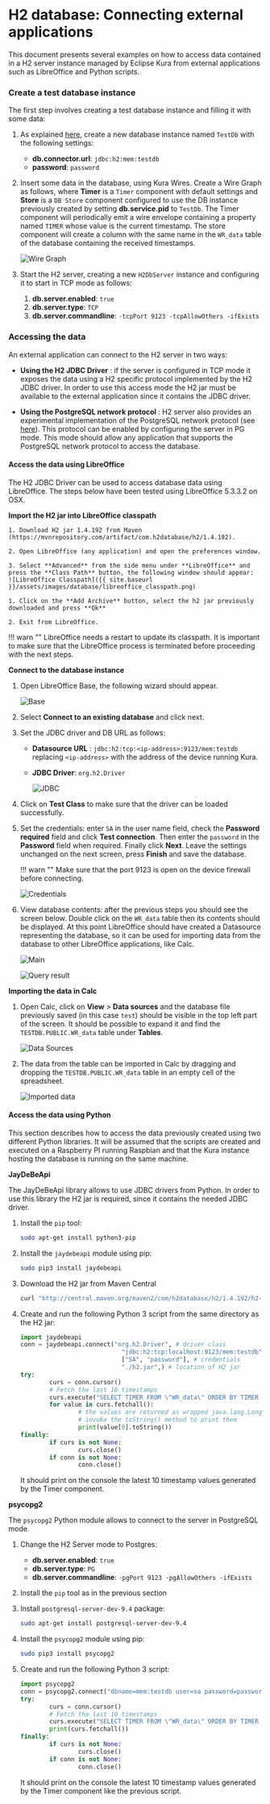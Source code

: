 # H2 database: Connecting external applications

This document presents several examples on how to access data contained in a H2 server instance managed by Eclipse Kura from external applications such as LibreOffice and Python scripts.

### Create a test database instance

The first step involves creating a test database instance and filling it with some data:

1. As explained [here](h2-database.md), create a new database instance named `TestDb` with the following settings:

    * **db.connector.url**: `jdbc:h2:mem:testdb`
    * **password**: `password`


2. Insert some data in the database, using Kura Wires. Create a Wire Graph as follows, where **Timer** is a `Timer` component with default settings and **Store** is a `DB Store` component configured to use the DB instance previously created by setting **db.service.pid** to `TestDb`. The Timer component will periodically emit a wire envelope containing a property named `TIMER` whose value is the current timestamp. The store component will create a column with the same name in the `WR_data` table of the database containing the received timestamps.

   ![Wire Graph](./images/database/wire_graph.png)

3. Start the H2 server, creating a new `H2DbServer` instance and configuring it to start in TCP mode as follows:
   
    1. **db.server.enabled**: `true`
    2. **db.server.type**: `TCP`
    3. **db.server.commandline**: `-tcpPort 9123 -tcpAllowOthers -ifExists`

### Accessing the data

An external application can connect to the H2 server in two ways:

* **Using the H2 JDBC Driver** : if the server is configured in TCP mode it exposes the data using a H2 specific protocol implemented by the H2 JDBC driver. In order to use this access mode the H2 jar must be available to the external application since it contains the JDBC driver.

* **Using the PostgreSQL network protocol** : H2 server also provides an experimental implementation of the PostgreSQL network protocol (see [here](http://www.h2database.com/html/advanced.html#odbc_driver)). This protocol can be enabled by configuring the server in PG mode. This mode should allow any application that supports the PostgreSQL network protocol to access the database.

#### Access the data using LibreOffice

The H2 JDBC Driver can be used to access database data using LibreOffice. The steps below have been tested using LibreOffice 5.3.3.2 on OSX.

**Import the H2 jar into LibreOffice classpath**

    1. Download H2 jar 1.4.192 from Maven (https://mvnrepository.com/artifact/com.h2database/h2/1.4.192).

    2. Open LibreOffice (any application) and open the preferences window.

    3. Select **Advanced** from the side menu under **LibreOffice** and press the **Class Path** button, the following window should appear:
    ![LibreOffice Classpath]({{ site.baseurl }}/assets/images/database/libreoffice_classpath.png)

    1. Click on the **Add Archive** button, select the h2 jar previously downloaded and press **Ok**

    2. Exit from LibreOffice.

!!! warn ""
    LibreOffice needs a restart to update its classpath. It is important to make sure that the LibreOffice process is terminated before proceeding with the next steps.
 
**Connect to the database instance**

1. Open LibreOffice Base, the following wizard should appear.

    ![Base](./images/database/base.png)

2. Select **Connect to an existing database** and click next.

3. Set the JDBC driver and DB URL as follows:

    * **Datasource URL** : `jdbc:h2:tcp:<ip-address>:9123/mem:testdb` replacing `<ip-address>` with the address of the device running Kura.

    * **JDBC Driver**: `org.h2.Driver`

        ![JDBC](./images/database/base_url.png)

4. Click on **Test Class** to make sure that the driver can be loaded successfully.

5. Set the credentials: enter `SA` in the user name field, check the **Password required** field and click **Test connection**. Then enter the `password` in the **Password** field when required. Finally click **Next**. Leave the settings unchanged on the next screen, press **Finish** and save the database.

    !!! warn ""
        Make sure that the port 9123 is open on the device firewall before connecting.

    ![Credentials](./images/database/user_name.png)

6. View database contents: after the previous steps you should see the screen below. Double click on the `WR_data` table then its contents should be displayed. At this point LibreOffice should have created a Datasource representing the database, so it can be used for importing data from the database to other LibreOffice applications, like Calc.

    ![Main](./images/database/base_main.png)

    ![Query result](./images/database/query_result.png)

**Importing the data in Calc**

1. Open Calc, click on **View** > **Data sources** and the database file previously saved (in this case `test`) should be visible in the top left part of the screen. It should be possible to expand it and find the `TESTDB.PUBLIC.WR_data` table under **Tables**.

    ![Data Sources](./images/database/data_sources.png)

2. The data from the table can be imported in Calc by dragging and dropping the `TESTDB.PUBLIC.WR_data` table in an empty cell of the spreadsheet.

    ![Imported data](./images/database/imported_data.png)
    
#### Access the data using Python

This section describes how to access the data previously created using two different Python libraries. It will be assumed that the scripts are created and executed on a Raspberry PI running Raspbian and that the Kura instance hosting the database is running on the same machine.

**JayDeBeApi**

The JayDeBeApi library allows to use JDBC drivers from Python. In order to use this library the H2 jar is required, since it contains the needed JDBC driver.

1. Install the `pip` tool:

    ```bash
    sudo apt-get install python3-pip
    ```

2. Install the `jaydebeapi` module using pip:

    ```bash
    sudo pip3 install jaydebeapi
    ```

3. Download the H2 jar from Maven Central

    ```bash
    curl "http://central.maven.org/maven2/com/h2database/h2/1.4.192/h2-1.4.192.jar" > h2.jar
    ```

4. Create and run the following Python 3 script from the same directory as the H2 jar:

    ```python
    import jaydebeapi
    conn = jaydebeapi.connect("org.h2.Driver", # driver class
                                "jdbc:h2:tcp:localhost:9123/mem:testdb", # JDBC url
                                ["SA", "password"], # credentials
                                "./h2.jar",) # location of H2 jar
    try:
            curs = conn.cursor()
            # Fetch the last 10 timestamps
            curs.execute("SELECT TIMER FROM \"WR_data\" ORDER BY TIMER DESC LIMIT 10")
            for value in curs.fetchall():
                    # the values are returned as wrapped java.lang.Long instances
                    # invoke the toString() method to print them
                    print(value[0].toString())
    finally:
            if curs is not None:
                    curs.close()
            if conn is not None:
                    conn.close()
    ```

    It should print on the console the latest 10 timestamp values generated by the Timer component.

**psycopg2**

The `psycopg2` Python module allows to connect to the server in PostgreSQL mode.

1. Change the H2 Server mode to Postgres:

    * **db.server.enabled**: `true`
    * **db.server.type**: `PG`
    * **db.server.commandline**: `-pgPort 9123 -pgAllowOthers -ifExists`

2. Install the `pip` tool as in the previous section

3. Install `postgresql-server-dev-9.4` package:

    ```bash
    sudo apt-get install postgresql-server-dev-9.4
    ```

4. Install the `psycopg2` module using pip:

    ```bash
    sudo pip3 install psycopg2
    ```

5. Create and run the following Python 3 script:

    ```python
    import psycopg2
    conn = psycopg2.connect("dbname=mem:testdb user=sa password=password host=localhost port=9123")
    try:
            curs = conn.cursor()
            # Fetch the last 10 timestamps
            curs.execute("SELECT TIMER FROM \"WR_data\" ORDER BY TIMER DESC LIMIT 10")
            print(curs.fetchall())
    finally:
            if curs is not None:
                    curs.close()
            if conn is not None:
                    conn.close()
    ```

    It should print on the console the latest 10 timestamp values generated by the Timer component like the previous script.
